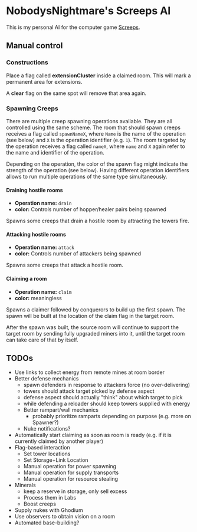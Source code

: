 # NobodysNightmare's Screeps AI

This is my personal AI for the computer game [Screeps](https://screeps.com).

## Manual control

### Constructions

Place a flag called **extensionCluster** inside a claimed room.
This will mark a permanent area for extensions.

A **clear** flag on the same spot will remove that area again.

### Spawning Creeps

There are multiple creep spawning operations available. They are all controlled using the same scheme.
The room that should spawn creeps receives a flag called `spawnNameX`, where `Name` is the name of the
operation (see below) and `X` is the operation identifier (e.g. `1`). The room targeted by the operation receives
a flag called `nameX`, where `name` and `X` again refer to the name and identifier of the operation.

Depending on the operation, the color of the spawn flag might indicate the strength of the operation
(see below). Having different operation identifiers allows to run multiple operations of the same type
simultaneously.

#### Draining hostile rooms

* **Operation name:** `drain`
* **color:** Controls number of hopper/healer pairs being spawned

Spawns some creeps that drain a hostile room by attracting the towers
fire.

#### Attacking hostile rooms

* **Operation name:** `attack`
* **color:** Controls number of attackers being spawned

Spawns some creeps that attack a hostile room.

#### Claiming a room

* **Operation name:** `claim`
* **color:** meaningless

Spawns a claimer followed by conquerors to build up the first spawn. The spawn will be built
at the location of the claim flag in the target room.

After the spawn was built, the source room will continue to support the target room by sending
fully upgraded miners into it, until the target room can take care of that by itself.

## TODOs

* Use links to collect energy from remote mines at room border
* Better defense mechanics
    * spawn defenders in response to attackers force (no over-delivering)
    * towers should attack target picked by defense aspect
    * defense aspect should actually "think" about which target to pick
    * while defending a reloader should keep towers supplied with energy
    * Better rampart/wall mechanics
        * probably prioritize ramparts depending on purpose (e.g. more on Spawner?)
    * Nuke notifications?
* Automatically start claiming as soon as room is ready (e.g. if it is currently claimed by another player)
* Flag-based interaction
    * Set tower locations
    * Set Storage+Link Location
    * Manual operation for power spawning
    * Manual operation for supply transports
    * Manual operation for resource stealing
* Minerals
    * keep a reserve in storage, only sell excess
    * Process them in Labs
    * Boost creeps
* Supply nukes with Ghodium
* Use observers to obtain vision on a room
* Automated base-building?
